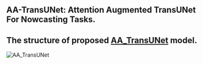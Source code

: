 AA-TransUNet: Attention Augmented TransUNet For Nowcasting Tasks.
---

The structure of proposed [AA_TransUNet](https://github.com/YangYimin98/AA-TransUNet/blob/main/AA_TransUNet.png) model.
---
![AA_TransUNet](https://user-images.githubusercontent.com/67627410/149968662-d3a732b3-b0b9-4285-84f4-a5e6995d7e8a.png)
